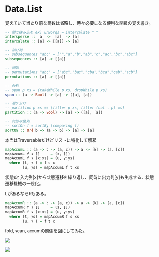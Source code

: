 # Data.List

覚えていて当たり前な関数は省略し、時々必要になる便利な関数の覚え書き。

```haskell
-- 間に挟み込む ex) unwords = intercalate " "
intersperse ::  a  ->  [a]  -> [a]
intercalate :: [a] -> [[a]] -> [a]

-- 部分列
-- subsequences "abc" = ["","a","b","ab","c","ac","bc","abc"]
subsequences :: [a] -> [[a]]

-- 順列
-- permutations "abc" = ["abc","bac","cba","bca","cab","acb"]
permutations :: [a] -> [[a]]

-- 分割
-- span p xs = (takeWhile p xs, dropWhile p xs)
span :: (a -> Bool) -> [a] -> ([a], [a])

-- 選り分け
-- partition p xs == (filter p xs, filter (not . p) xs)
partition :: (a -> Bool) -> [a] -> ([a], [a])

-- 特別な整列
-- sortOn f = sortBy (comparing f)
sortOn :: Ord b => (a -> b) -> [a] -> [a]
```

本当はTraversableだけどリストに特化して解釈

```haskell
mapAccumL :: (a -> b -> (a, c)) -> a -> [b] -> (a, [c])
mapAccumL f s []     = (s, [])
mapAccumL f s (x:xs) = (u, y:ys)
  where (t, y ) = f s x
        (u, ys) = mapAccumL f t xs
```

状態sと入力列[x]から状態遷移を繰り返し、同時に出力列[y]も生成する、状態遷移機械の一般化。

LがあるならRもある。

```haskell
mapAccumR :: (a -> b -> (a, c)) -> a -> [b] -> (a, [c])
mapAccumR f s []     = (s, [])
mapAccumR f s (x:xs) = (u, y:ys)
  where (t, ys) = mapAccumR f s xs
        (u, y ) = f t x
```

fold, scan, accumの関係を図にしてみた。

![](/static/foldl.svg)

![](/static/foldr.svg)
